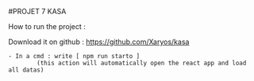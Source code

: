 #PROJET 7 KASA

How to run the project : 

Download it on github : https://github.com/Xaryos/kasa

    - In a cmd : write [ npm run starto ] 
            (this action will automatically open the react app and load all datas)

    
